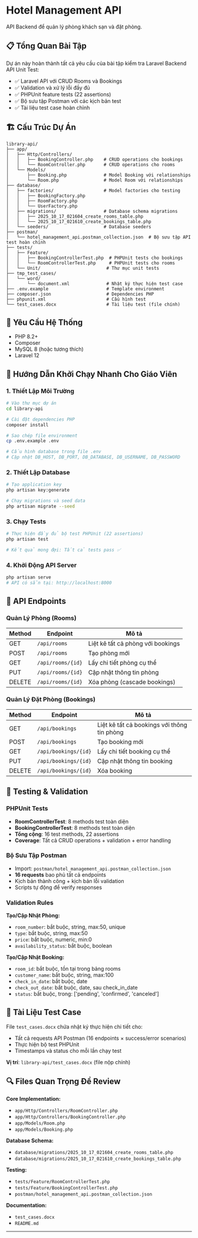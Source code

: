 # Hotel Management API 

API Backend để quản lý phòng khách sạn và đặt phòng.

## 📋 Tổng Quan Bài Tập
Dự án này hoàn thành tất cả yêu cầu của bài tập kiểm tra Laravel Backend API Unit Test:
- ✅ Laravel API với CRUD Rooms và Bookings
- ✅ Validation và xử lý lỗi đầy đủ
- ✅ PHPUnit feature tests (22 assertions)
- ✅ Bộ sưu tập Postman với các kịch bản test
- ✅ Tài liệu test case hoàn chỉnh

## 🏗️ Cấu Trúc Dự Án

```
library-api/
├── app/
│   ├── Http/Controllers/
│   │   ├── BookingController.php    # CRUD operations cho bookings
│   │   └── RoomController.php       # CRUD operations cho rooms
│   └── Models/
│       ├── Booking.php              # Model Booking với relationships
│       └── Room.php                 # Model Room với relationships
├── database/
│   ├── factories/                   # Model factories cho testing
│   │   ├── BookingFactory.php
│   │   ├── RoomFactory.php
│   │   └── UserFactory.php
│   ├── migrations/                  # Database schema migrations
│   │   ├── 2025_10_17_021604_create_rooms_table.php
│   │   └── 2025_10_17_021610_create_bookings_table.php
│   └── seeders/                     # Database seeders
├── postman/
│   └── hotel_management_api.postman_collection.json  # Bộ sưu tập API test hoàn chỉnh
├── tests/
│   ├── Feature/
│   │   ├── BookingControllerTest.php  # PHPUnit tests cho bookings
│   │   └── RoomControllerTest.php     # PHPUnit tests cho rooms
│   └── Unit/                         # Thư mục unit tests
├── tmp_test_cases/
│   └── word/
│       └── document.xml              # Nhật ký thực hiện test case
├── .env.example                      # Template environment
├── composer.json                     # Dependencies PHP
├── phpunit.xml                       # Cấu hình test
└── test_cases.docx                   # Tài liệu test (file chính)
```

## 🔧 Yêu Cầu Hệ Thống
- PHP 8.2+
- Composer
- MySQL 8 (hoặc tương thích)
- Laravel 12

## 🚀 Hướng Dẫn Khởi Chạy Nhanh Cho Giáo Viên

### 1. Thiết Lập Môi Trường
```bash
# Vào thư mục dự án
cd library-api

# Cài đặt dependencies PHP
composer install

# Sao chép file environment
cp .env.example .env

# Cấu hình database trong file .env
# Cập nhật DB_HOST, DB_PORT, DB_DATABASE, DB_USERNAME, DB_PASSWORD
```

### 2. Thiết Lập Database
```bash
# Tạo application key
php artisan key:generate

# Chạy migrations và seed data
php artisan migrate --seed
```

### 3. Chạy Tests
```bash
# Thực hiện đầy đủ bộ test PHPUnit (22 assertions)
php artisan test

# Kết quả mong đợi: Tất cả tests pass ✅
```

### 4. Khởi Động API Server
```bash
php artisan serve
# API có sẵn tại: http://localhost:8000
```

## 📡 API Endpoints

### Quản Lý Phòng (Rooms)
| Method | Endpoint | Mô tả |
|--------|----------|--------|
| GET | `/api/rooms` | Liệt kê tất cả phòng với bookings |
| POST | `/api/rooms` | Tạo phòng mới |
| GET | `/api/rooms/{id}` | Lấy chi tiết phòng cụ thể |
| PUT | `/api/rooms/{id}` | Cập nhật thông tin phòng |
| DELETE | `/api/rooms/{id}` | Xóa phòng (cascade bookings) |

### Quản Lý Đặt Phòng (Bookings)
| Method | Endpoint | Mô tả |
|--------|----------|--------|
| GET | `/api/bookings` | Liệt kê tất cả bookings với thông tin phòng |
| POST | `/api/bookings` | Tạo booking mới |
| GET | `/api/bookings/{id}` | Lấy chi tiết booking cụ thể |
| PUT | `/api/bookings/{id}` | Cập nhật thông tin booking |
| DELETE | `/api/bookings/{id}` | Xóa booking |

## 🧪 Testing & Validation

### PHPUnit Tests
- **RoomControllerTest**: 8 methods test toàn diện
- **BookingControllerTest**: 8 methods test toàn diện
- **Tổng cộng**: 16 test methods, 22 assertions
- **Coverage**: Tất cả CRUD operations + validation + error handling

### Bộ Sưu Tập Postman
- Import: `postman/hotel_management_api.postman_collection.json`
- **16 requests** bao phủ tất cả endpoints
- Kịch bản thành công + kịch bản lỗi validation
- Scripts tự động để verify responses

### Validation Rules
**Tạo/Cập Nhật Phòng:**
- `room_number`: bắt buộc, string, max:50, unique
- `type`: bắt buộc, string, max:50
- `price`: bắt buộc, numeric, min:0
- `availability_status`: bắt buộc, boolean

**Tạo/Cập Nhật Booking:**
- `room_id`: bắt buộc, tồn tại trong bảng rooms
- `customer_name`: bắt buộc, string, max:100
- `check_in_date`: bắt buộc, date
- `check_out_date`: bắt buộc, date, sau check_in_date
- `status`: bắt buộc, trong: ['pending', 'confirmed', 'canceled']


## 📝 Tài Liệu Test Case

File `test_cases.docx` chứa nhật ký thực hiện chi tiết cho:
- Tất cả requests API Postman (16 endpoints × success/error scenarios)
- Thực hiện bộ test PHPUnit
- Timestamps và status cho mỗi lần chạy test

**Vị trí**: `library-api/test_cases.docx` (file nộp chính)

## 🔍 Files Quan Trọng Để Review

**Core Implementation:**
- `app/Http/Controllers/RoomController.php`
- `app/Http/Controllers/BookingController.php`
- `app/Models/Room.php`
- `app/Models/Booking.php`

**Database Schema:**
- `database/migrations/2025_10_17_021604_create_rooms_table.php`
- `database/migrations/2025_10_17_021610_create_bookings_table.php`

**Testing:**
- `tests/Feature/RoomControllerTest.php`
- `tests/Feature/BookingControllerTest.php`
- `postman/hotel_management_api.postman_collection.json`

**Documentation:**
- `test_cases.docx`
- `README.md` 
---
